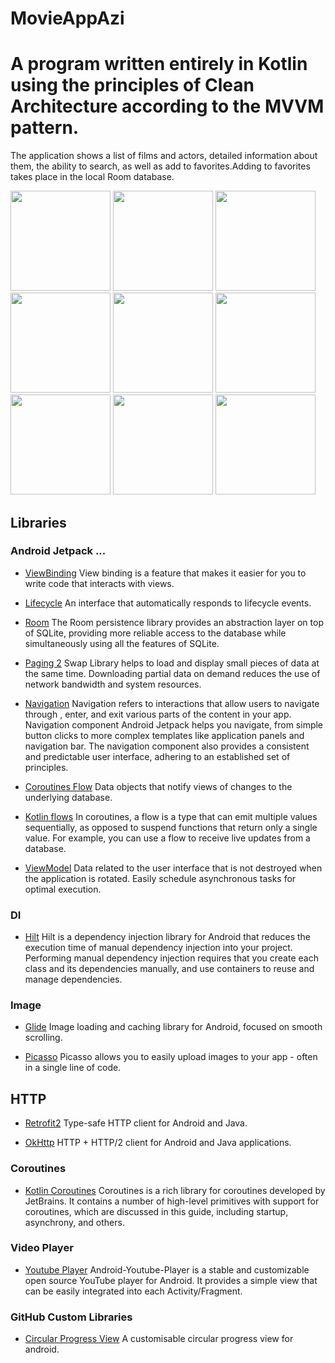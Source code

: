 # MovieAppAzi

# A program written entirely in Kotlin using the principles of Clean Architecture according to the MVVM pattern.

The application shows a list of films and actors, detailed information about them, the ability to
search, as well as add to favorites.Adding to favorites takes place in the local Room database.

[<img src="[meta/android/screenshots/screenshot_1.png" width=160>]([meta/android/screenshots/screenshot_1.png](https://user-images.githubusercontent.com/114995936/216970405-16e](https://user-images.githubusercontent.com/114995936/216970405-16effdc3-f0e3-4622-b81b-56081e3cdbd6.jpg)ffdc3-f0e3-4622-b81b-56081e3cdbd6.jpg))
[<img src="meta/android/screenshots/screenshot_2.png" width=160>](meta/android/screenshots/screenshot_2.png)
[<img src="meta/android/screenshots/screenshot_3.png" width=160>](meta/android/screenshots/screenshot_3.png)
[<img src="meta/android/screenshots/screenshot_4.png" width="160"/>](app.res.drawable.screen1)
[<img src="meta/android/screenshots/screenshot_5.png" width=160>](meta/android/screenshots/screenshot_5.png)
[<img src="meta/android/screenshots/screenshot_6.png" width=160>](meta/android/screenshots/screenshot_6.png)
[<img src="meta/android/screenshots/screenshot_7.png" width=160>](meta/android/screenshots/screenshot_7.png)
[<img src="meta/android/screenshots/screenshot_8.png" width=160>](meta/android/screenshots/screenshot_8.png)
[<img src="meta/android/screenshots/screenshot_9.png" width=160>](meta/android/screenshots/screenshot_9.png)

## Libraries

### Android Jetpack ...

* [ViewBinding](https://developer.android.com/topic/libraries/view-binding) View binding is a
  feature that makes it easier for you to write code that interacts with views.

* [Lifecycle](https://developer.android.com/topic/libraries/architecture/lifecycle) An interface
  that automatically responds to lifecycle events.

* [Room](https://developer.android.com/jetpack/androidx/releases/room?gclsrc=aw.ds&gclid=Cj0KCQiA09eQBhCxARIsAAYRiyl9xrvsl7MKTcUVF73v6FB8EQyG-U8YVwhZyhA5rzq2UhpBvOUOUuEaAr5jEALw_wcB)
  The Room persistence library provides an abstraction layer on top of SQLite, providing more
  reliable access to the database while simultaneously using all the features of SQLite.

* [Paging 2](https://developer.android.com/topic/libraries/architecture/paging) Swap Library helps
  to load and display small pieces of data at the same time. Downloading partial data on demand
  reduces the use of network bandwidth and system resources.

* [Navigation](https://developer.android.com/guide/navigation?gclsrc=aw.ds&gclid=Cj0KCQiA09eQBhCxARIsAAYRiymyM6hTEs0cGr5ZCXOWtLhVUwDK1O86vf8V_Uq2DWvVYNFZwPFznzAaAllMEALw_wcB)
  Navigation refers to interactions that allow users to navigate through , enter, and exit various
  parts of the content in your app. Navigation component Android Jetpack helps you navigate, from
  simple button clicks to more complex templates like application panels and navigation bar. The
  navigation component also provides a consistent and predictable user interface, adhering to an
  established set of principles.

* [Coroutines Flow](https://developer.android.com/topic/libraries/architecture/livedata) Data
  objects that notify views of changes to the underlying database.


* [Kotlin flows](https://kotlinlang.org/api/kotlinx.coroutines/kotlinx-coroutines-core/kotlinx.coroutines.flow/-flow/)
  In coroutines, a flow is a type that can emit multiple values sequentially, as opposed to suspend
  functions that return only a single value. For example, you can use a flow to receive live updates
  from a database.

* [ViewModel](https://developer.android.com/topic/libraries/architecture/viewmodel) Data related to
  the user interface that is not destroyed when the application is rotated. Easily schedule
  asynchronous tasks for optimal execution.

### DI

* [Hilt](https://developer.android.com/training/dependency-injection/hilt-android) Hilt is a
  dependency injection library for Android that reduces the execution time of manual dependency
  injection into your project. Performing manual dependency injection requires that you create each
  class and its dependencies manually, and use containers to reuse and manage dependencies.

### Image

* [Glide](https://github.com/bumptech/glide) Image loading and caching library for Android, focused
  on smooth scrolling.

* [Picasso](https://square.github.io/picasso/) Picasso allows you to easily upload images to your
  app - often in a single line of code.

## HTTP

* [Retrofit2](https://github.com/square/retrofit) Type-safe HTTP client for Android and Java.

* [OkHttp](https://github.com/square/okhttp) HTTP + HTTP/2 client for Android and Java applications.

### Coroutines

* [Kotlin Coroutines](https://github.com/Kotlin/kotlinx.coroutines) Coroutines is a rich library for
  coroutines developed by JetBrains. It contains a number of high-level primitives with support for
  coroutines, which are discussed in this guide, including startup, asynchrony, and others.

### Video Player

* [Youtube Player](https://github.com/PierfrancescoSoffritti/android-youtube-player)
  Android-Youtube-Player is a stable and customizable open source YouTube player for Android. It
  provides a simple view that can be easily integrated into each Activity/Fragment.

### GitHub Custom Libraries

* [Circular Progress View](https://jitpack.io/p/vaibhavlakhera/circular-progress-view)
  A customisable circular progress view for android.
  

